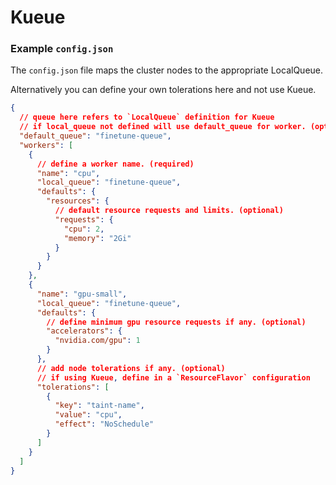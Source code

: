 # Kueue

### Example `config.json`

The `config.json` file maps the cluster nodes to the appropriate LocalQueue.

Alternatively you can define your own tolerations here and not use Kueue.
```json
{
  // queue here refers to `LocalQueue` definition for Kueue
  // if local_queue not defined will use default_queue for worker. (optional)
  "default_queue": "finetune-queue",
  "workers": [
    {
      // define a worker name. (required)
      "name": "cpu",
      "local_queue": "finetune-queue",
      "defaults": {
        "resources": {
          // default resource requests and limits. (optional)
          "requests": {
            "cpu": 2,
            "memory": "2Gi"
          }
        }
      }
    },
    {
      "name": "gpu-small",
      "local_queue": "finetune-queue",
      "defaults": {
        // define minimum gpu resource requests if any. (optional)
        "accelerators": {
          "nvidia.com/gpu": 1
        }
      },
      // add node tolerations if any. (optional)
      // if using Kueue, define in a `ResourceFlavor` configuration
      "tolerations": [
        {
          "key": "taint-name",
          "value": "cpu",
          "effect": "NoSchedule"
        }
      ]
    }
  ]
}
```
